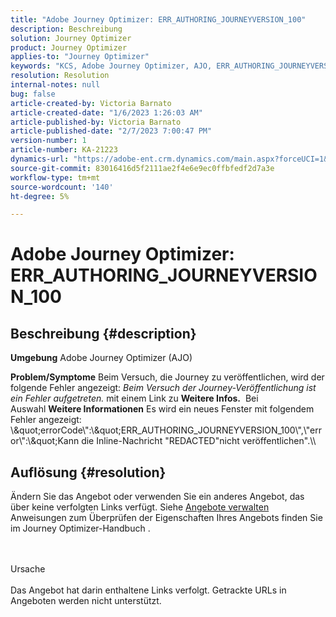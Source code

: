 ```yaml
---
title: "Adobe Journey Optimizer: ERR_AUTHORING_JOURNEYVERSION_100"
description: Beschreibung
solution: Journey Optimizer
product: Journey Optimizer
applies-to: "Journey Optimizer"
keywords: "KCS, Adobe Journey Optimizer, AJO, ERR_AUTHORING_JOURNEYVERSION_100, Journey veröffentlichen"
resolution: Resolution
internal-notes: null
bug: false
article-created-by: Victoria Barnato
article-created-date: "1/6/2023 1:26:03 AM"
article-published-by: Victoria Barnato
article-published-date: "2/7/2023 7:00:47 PM"
version-number: 1
article-number: KA-21223
dynamics-url: "https://adobe-ent.crm.dynamics.com/main.aspx?forceUCI=1&pagetype=entityrecord&etn=knowledgearticle&id=e6469711-618d-ed11-81ac-6045bd006239"
source-git-commit: 83016416d5f2111ae2f4e6e9ec0ffbfedf2d7a3e
workflow-type: tm+mt
source-wordcount: '140'
ht-degree: 5%

---
```


# Adobe Journey Optimizer: ERR_AUTHORING_JOURNEYVERSION_100

## Beschreibung {#description}

<b>Umgebung</b>
Adobe Journey Optimizer (AJO)


<b>Problem/Symptome</b>
Beim Versuch, die Journey zu veröffentlichen, wird der folgende Fehler angezeigt: *Beim Versuch der Journey-Veröffentlichung ist ein Fehler aufgetreten.* mit einem Link zu <b>Weitere Infos.</b>  Bei Auswahl <b>Weitere Informationen</b> Es wird ein neues Fenster mit folgendem Fehler angezeigt: \\\&quot;errorCode\\&quot;:\\\&quot;ERR_AUTHORING_JOURNEYVERSION_100\\&quot;,\\&quot;error\\&quot;:\\\&quot;Kann die Inline-Nachricht &quot;REDACTED&quot;nicht veröffentlichen&quot;.\\\\

## Auflösung {#resolution}


Ändern Sie das Angebot oder verwenden Sie ein anderes Angebot, das über keine verfolgten Links verfügt. Siehe [Angebote verwalten](https://experienceleague.adobe.com/docs/journey-optimizer/using/offer-decisioning/managing-offers-in-the-offer-library/configure-offers/creating-personalized-offers.html?lang=en#offer-list) Anweisungen zum Überprüfen der Eigenschaften Ihres Angebots finden Sie im Journey Optimizer-Handbuch .


<br><br>Ursache<br><br>
Das Angebot hat darin enthaltene Links verfolgt. Getrackte URLs in Angeboten werden nicht unterstützt.
